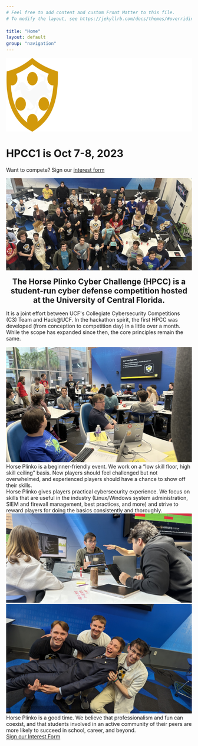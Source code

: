 ```yaml
---
# Feel free to add content and custom Front Matter to this file.
# To modify the layout, see https://jekyllrb.com/docs/themes/#overriding-theme-defaults

title: "Home"
layout: default
group: "navigation"
---
```


<img src="/assets/hpcc_logo_dark.svg" height="200" class="center"/>

<div id="title">
<h1>HPCC1 is Oct 7-8, 2023</h1>
<p>Want to compete? Sign our <a href="https://www.hackucf.org/plinko-interest">interest form</a>
</p>
<div>

<img src="/assets/hpcc0_group_overhead.jpg" />

<h2 style="margin-top: 15px; margin-bottom: 15px; text-align: center">The Horse Plinko Cyber Challenge (HPCC) is a student-run cyber defense competition hosted at the University of Central Florida.</h2>
<div style="margin-top: 15px; margin-bottom: 15px">It is a joint effort between UCF's Collegiate Cybersecurity Competitions (C3) Team and Hack@UCF. In the hackathon spirit, the first HPCC was developed (from conception to competition day) in a little over a month. While the scope has expanded since then, the core principles remain the same.</div>

<div class="container">
  <div class="left-container">
    <img src="/assets/hpcc0_section1.jpg" />
  </div>
  <div class="right-container">
    Horse Plinko is a beginner-friendly event. We work on a “low skill floor, high skill ceiling” basis. New players should feel challenged but not overwhelmed, and experienced players should have a chance to show off their skills.
  </div>
</div>

<div class="container container-rev">
  <div class="left-container">
  Horse Plinko gives players practical cybersecurity experience. We focus on skills that are useful in the industry (Linux/Windows system administration, SIEM and firewall management, best practices, and more) and strive to reward players for doing the basics consistently and thoroughly.
  </div>
  <div class="right-container">  
    <img src="/assets/hpcc0_section2.jpg" />
  </div>
</div>

<div class="container">
  <div class="left-container">
    <img src="/assets/hpcc0_section3.jpg" />
  </div>
  <div class="right-container">
  Horse Plinko is a good time. We believe that professionalism and fun can coexist, and that students involved in an active community of their peers are more likely to succeed in school, career, and beyond.
  </div>
</div>


<div class="container">
<a href='https://hackucf.org/plinko-interest' class="big-button">Sign our Interest Form</a>
</div>

